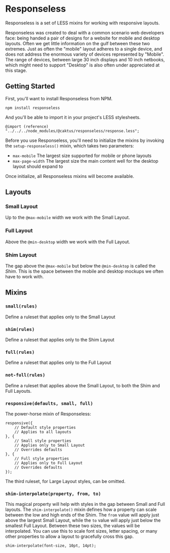 # Responseless

Responseless is a set of LESS mixins for working with responsive layouts.

Responseless was created to deal with a common scenario web developers face: being handed a pair of
designs for a website for mobile and desktop layouts. Often we get little information on the gulf
between these two extremes. Just as often the "mobile" layout adheres to a single device, and does
not address the enormous variety of devices represented by "Mobile". The range of devices, between
large 30 inch displays and 10 inch netbooks, which might need to support "Desktop" is also often
under appreciated at this stage.

## Getting Started

First, you'll want to install Responseless from NPM.

    npm install responseless

And you'll be able to import it in your project's LESS stylesheets.

    @import (reference) "../../../node_modules/@caktus/responseless/response.less";

Before you use Responseless, you'll need to initialize the mixins by invoking the
`setup-responseless()` mixin, which takes two parameters:

- `max-mobile` The largest size supported for mobile or phone layouts
- `max-page-width` The largest size the main content well for the desktop layout should expand to

Once initialize, all Responseless mixins will become available.

## Layouts

### Small Layout

Up to the `@max-mobile` width we work with the Small Layout.

### Full Layout

Above the `@min-desktop` width we work with the Full Layout.

### Shim Layout

The gap above the `@max-mobile` but below the `@min-desktop` is called the *Shim*. This is the
space between the mobile and desktop mockups we often have to work with.

## Mixins

### `small(rules)`

Define a ruleset that applies only to the Small Layout

### `shim(rules)`

Define a ruleset that applies only to the Shim Layout

### `full(rules)`

Define a ruleset that applies only to the Full Layout

### `not-full(rules)`

Define a ruleset that applies above the Small Layout, to both the Shim and Full Layouts.

### `responsive(defaults, small, full)`

The power-horse mixin of Responseless:

    responsive({
        // Default style properties
        // Applies to all layouts
    }, {
        // Small style properties
        // Applies only to Small Layout
        // Overrides defaults
    }, {
        // Full style properties
        // Applies only to Full Layout
        // Overrides defaults
    });

The third ruleset, for Large Layout styles, can be omitted.

### `shim-interpolate(property, from, to)`

This magical property will help with styles in the gap between Small and Full layouts. The
`shim-interpolate()` mixin defines how a property can scale between the low and high ends of the
Shim. The `from` value will apply just above the largest Small Layout, while the `to` value will
apply just below the smallest Full Layout. Between these two sizes, the values will be
interpolated. You can use this to scale font sizes, letter spacing, or many other properties
to allow a layout to gracefully cross this gap.

    shim-interpolate(font-size, 10pt, 14pt);
